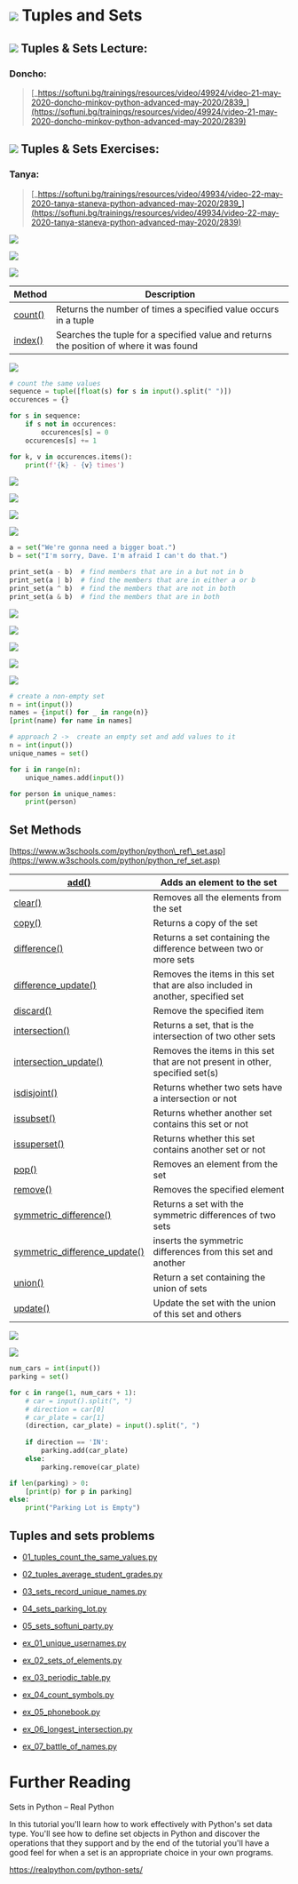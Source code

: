 ![](https://paper.dropboxstatic.com/static/img/ace/emoji/1f587.png?version=6.0.0) Tuples and Sets
=================================================================================================

  

![](https://paper.dropboxstatic.com/static/img/ace/emoji/1f4d9.png?version=6.0.0) Tuples & Sets Lecture:
--------------------------------------------------------------------------------------------------------

### **Doncho:** 

> [_https://softuni.bg/trainings/resources/video/49924/video-21-may-2020-doncho-minkov-python-advanced-may-2020/2839_](https://softuni.bg/trainings/resources/video/49924/video-21-may-2020-doncho-minkov-python-advanced-may-2020/2839)

  

![](https://paper.dropboxstatic.com/static/img/ace/emoji/1f5a5.png?version=6.0.0) Tuples & Sets Exercises:
----------------------------------------------------------------------------------------------------------

### **Tanya:**

> [_https://softuni.bg/trainings/resources/video/49934/video-22-may-2020-tanya-staneva-python-advanced-may-2020/2839_](https://softuni.bg/trainings/resources/video/49934/video-22-may-2020-tanya-staneva-python-advanced-may-2020/2839)

  

![](https://t4668229.p.clickup-attachments.com/t4668229/cc6b2e1d-5dda-48b8-8f75-c58324eb7052/image.png)

  

![](https://t4668229.p.clickup-attachments.com/t4668229/fcb9b8cc-2f5e-4c96-bfe8-bef97b18ad0c/image.png)

  

![](https://t4668229.p.clickup-attachments.com/t4668229/2e9ec6a2-1fdc-461a-a856-a25874bc9993/image.png)

  

| Method | Description |
| ---| --- |
| [count()](https://www.w3schools.com/python/ref_tuple_count.asp) | Returns the number of times a specified value occurs in a tuple |
| [index()](https://www.w3schools.com/python/ref_tuple_index.asp) | Searches the tuple for a specified value and returns the position of where it was found |

  

![](https://t4668229.p.clickup-attachments.com/t4668229/d01be009-21c9-43bc-9d77-4ad6c5fb518d/image.png)

  

```python
# count the same values
sequence = tuple([float(s) for s in input().split(" ")])
occurences = {}

for s in sequence:
    if s not in occurences:
        occurences[s] = 0
    occurences[s] += 1

for k, v in occurences.items():
    print(f'{k} - {v} times')
```

  

![](https://t4668229.p.clickup-attachments.com/t4668229/bcdb6cc1-b48a-4cb1-9ce1-b69b6d9a16a6/image.png)

  

![](https://t4668229.p.clickup-attachments.com/t4668229/a3690f83-f814-4f85-be2e-d5d1fadd01ca/image.png)

  

![](https://t4668229.p.clickup-attachments.com/t4668229/d277024c-8beb-46ee-8ee4-ae03ea883b6d/image.png)

  

![](https://t4668229.p.clickup-attachments.com/t4668229/f1d90ed0-418e-4baa-b1e3-bd7cb8c9e16b/image.png)

  

```python
a = set("We're gonna need a bigger boat.")
b = set("I'm sorry, Dave. I'm afraid I can't do that.")

print_set(a - b)  # find members that are in a but not in b
print_set(a | b)  # find the members that are in either a or b
print_set(a ^ b)  # find the members that are not in both
print_set(a & b)  # find the members that are in both
```

  

![](https://t4668229.p.clickup-attachments.com/t4668229/5e552ada-28f6-4a4e-adc3-c80e3ff46d72/image.png)

  

![](https://t4668229.p.clickup-attachments.com/t4668229/400044da-e7e7-42b0-a4df-cc056a08b1db/image.png)

  

  

![](https://t4668229.p.clickup-attachments.com/t4668229/3e751892-e9e2-43cf-aa34-4e212d864acf/image.png)

  

![](https://t4668229.p.clickup-attachments.com/t4668229/37ef9580-309e-4ef7-aa64-4498c08289fa/image.png)

  

  

![](https://t4668229.p.clickup-attachments.com/t4668229/3e2aa8b2-b8c0-4e82-90a5-d0dd3a0a78f0/image.png)

  

```python
# create a non-empty set
n = int(input())
names = {input() for _ in range(n)}
[print(name) for name in names]

# approach 2 ->  create an empty set and add values to it
n = int(input())
unique_names = set()

for i in range(n):
    unique_names.add(input())

for person in unique_names:
    print(person)
```

  

Set Methods 
---------------------------------------------------------------------------------------------------------------------------------------------------------------------------------------------------------
[https://www.w3schools.com/python/python\_ref\_set.asp](https://www.w3schools.com/python/python_ref_set.asp)

| [add()](https://www.w3schools.com/python/ref_set_add.asp) | Adds an element to the set |
| ---| --- |
| [clear()](https://www.w3schools.com/python/ref_set_clear.asp) | Removes all the elements from the set |
| [copy()](https://www.w3schools.com/python/ref_set_copy.asp) | Returns a copy of the set |
| [difference()](https://www.w3schools.com/python/ref_set_difference.asp) | Returns a set containing the difference between two or more sets |
| [difference\_update()](https://www.w3schools.com/python/ref_set_difference_update.asp) | Removes the items in this set that are also included in another, specified set |
| [discard()](https://www.w3schools.com/python/ref_set_discard.asp) | Remove the specified item |
| [intersection()](https://www.w3schools.com/python/ref_set_intersection.asp) | Returns a set, that is the intersection of two other sets |
| [intersection\_update()](https://www.w3schools.com/python/ref_set_intersection_update.asp) | Removes the items in this set that are not present in other, specified set(s) |
| [isdisjoint()](https://www.w3schools.com/python/ref_set_isdisjoint.asp) | Returns whether two sets have a intersection or not |
| [issubset()](https://www.w3schools.com/python/ref_set_issubset.asp) | Returns whether another set contains this set or not |
| [issuperset()](https://www.w3schools.com/python/ref_set_issuperset.asp) | Returns whether this set contains another set or not |
| [pop()](https://www.w3schools.com/python/ref_set_pop.asp) | Removes an element from the set |
| [remove()](https://www.w3schools.com/python/ref_set_remove.asp) | Removes the specified element |
| [symmetric\_difference()](https://www.w3schools.com/python/ref_set_symmetric_difference.asp) | Returns a set with the symmetric differences of two sets |
| [symmetric\_difference\_update()](https://www.w3schools.com/python/ref_set_symmetric_difference_update.asp) | inserts the symmetric differences from this set and another |
| [union()](https://www.w3schools.com/python/ref_set_union.asp) | Return a set containing the union of sets |
| [update()](https://www.w3schools.com/python/ref_set_update.asp) | Update the set with the union of this set and others |


![](https://t4668229.p.clickup-attachments.com/t4668229/bed2f9cb-d87c-4115-884c-0eb568118232/image.png)

  

![](https://t4668229.p.clickup-attachments.com/t4668229/0ce7b941-e66c-43b5-b5cd-eed3fe4ec259/image.png)

  

```python
num_cars = int(input())
parking = set()

for c in range(1, num_cars + 1):
    # car = input().split(", ")
    # direction = car[0]
    # car_plate = car[1]
    (direction, car_plate) = input().split(", ")
  
    if direction == 'IN':
        parking.add(car_plate)
    else:
        parking.remove(car_plate)

if len(parking) > 0:
    [print(p) for p in parking]
else:
    print("Parking Lot is Empty")
```

## Tuples and sets problems

* [01_tuples_count_the_same_values.py](https://github.com/ateneva/softuni_proj/blob/main/2_advanced/02_tuples_and_sets/02_01_tuples_count_the_same_values.py)
* [02_tuples_average_student_grades.py](https://github.com/ateneva/softuni_proj/blob/main/2_advanced/02_tuples_and_sets/02_02_tuples_average_student_grades.py)
* [03_sets_record_unique_names.py](https://github.com/ateneva/softuni_proj/blob/main/2_advanced/02_tuples_and_sets/02_03_sets_record_unique_names.py)
* [04_sets_parking_lot.py](https://github.com/ateneva/softuni_proj/blob/main/2_advanced/02_tuples_and_sets/02_04_sets_parking_lot.py)
* [05_sets_softuni_party.py](https://github.com/ateneva/softuni_proj/blob/main/2_advanced/02_tuples_and_sets/02_05_sets_softuni_party.py)


* [ex_01_unique_usernames.py](https://github.com/ateneva/softuni_proj/blob/main/2_advanced/02_tuples_and_sets/02_ex_01_unique_usernames.py)
* [ex_02_sets_of_elements.py](https://github.com/ateneva/softuni_proj/blob/main/2_advanced/02_tuples_and_sets/02_ex_02_sets_of_elements.py)
* [ex_03_periodic_table.py](https://github.com/ateneva/softuni_proj/blob/main/2_advanced/02_tuples_and_sets/02_ex_03_periodic_table.py)
* [ex_04_count_symbols.py](https://github.com/ateneva/softuni_proj/blob/main/2_advanced/02_tuples_and_sets/02_ex_04_count_symbols.py)
* [ex_05_phonebook.py](https://github.com/ateneva/softuni_proj/blob/main/2_advanced/02_tuples_and_sets/02_ex_05_phonebook.py)
* [ex_06_longest_intersection.py](https://github.com/ateneva/softuni_proj/blob/main/2_advanced/02_tuples_and_sets/02_ex_06_longest_intersection.py)
* [ex_07_battle_of_names.py](https://github.com/ateneva/softuni_proj/blob/main/2_advanced/02_tuples_and_sets/02_ex_07_battle_of_names.py)



Further Reading
===============


Sets in Python – Real Python

In this tutorial you'll learn how to work effectively with Python's set data type. You'll see how to define set objects in Python and discover the operations that they support and by the end of the tutorial you'll have a good feel for when a set is an appropriate choice in your own programs.

https://realpython.com/python-sets/

